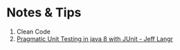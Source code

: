 # Notes & Tips

1. Clean Code
2. [Pragmatic Unit Testing in java 8 with JUnit - Jeff Langr](https://github.com/mdoklea/books/blob/master/pragmatic-unit-testing-in-java-8-with-JUnit.md)
